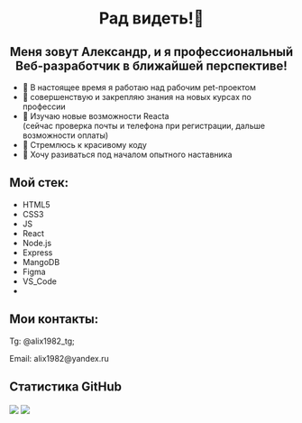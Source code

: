 <h1 align="center"> Рад видеть!👋</h1>
<h2 align="center"> Меня зовут Александр, и я профессиональный Веб-разработчик в ближайшей перспективе!</h2>
<ul>
  <li>🔭 В настоящее время я работаю над рабочим pet-проектом</li>
  <li>👯 совершенствую и закрепляю знания на новых курсах по профессии</li>
  <li>🌱 Изучаю новые возможности Reacta <br>(сейчас проверка почты и телефона при регистрации, дальше возможности оплаты)</li>
  <li>🤔 Стремлюсь к красивому коду</li>
  <li>💬 Хочу разиваться под началом опытного наставника</li>

<!-- - 📫 How to reach me: ...
- 😄 Pronouns: ...
- ⚡ Fun fact: ... -->
</ul>
<h2> Мой стек:</h2>
<ul>
  <li>HTML5</li>
  <li>CSS3</li>
  <li>JS</li>
  <li>React</li>
  <li>Node.js</li>
  <li>Express</li>
  <li>MangoDB</li>
  <li>Figma</li>
  <li>VS_Code</li>
  <li></li>
</ul>

<h2>Мои контакты:</h2>
<p>Tg: @alix1982_tg;</p>
<p>Email: alix1982@yandex.ru</p>

<h2>Статистика GitHub</h2>
<img align="center" src="https://github-readme-stats.vercel.app/api/top-langs/?username=alix1982&layout=compact)](https://github.com/alix1982/github-readme-stats">
<img align="center" src="https://komarev.com/ghpvc/?username=alix1982">
<!-- <div align="center">
[![Top Langs](https://github-readme-stats.vercel.app/api/top-langs/?username=alix1982&layout=compact)](https://github.com/alix1982/github-readme-stats)
</div>
<div text-align="center">
![](https://komarev.com/ghpvc/?username=alix1982)
</div> -->